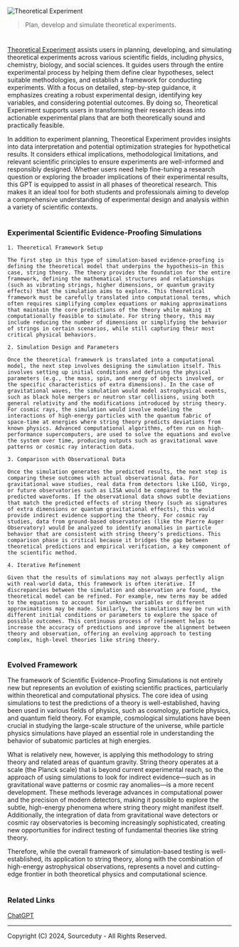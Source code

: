 ![Theoretical Experiment](https://github.com/user-attachments/assets/f97f1de1-8f54-4ab5-a9fa-8f476075c036)

> Plan, develop and simulate theoretical experiments.

#

[Theoretical Experiment](https://chatgpt.com/g/g-ruVQu0J6L-theoretical-experiment) assists users in planning, developing, and simulating theoretical experiments across various scientific fields, including physics, chemistry, biology, and social sciences. It guides users through the entire experimental process by helping them define clear hypotheses, select suitable methodologies, and establish a framework for conducting experiments. With a focus on detailed, step-by-step guidance, it emphasizes creating a robust experimental design, identifying key variables, and considering potential outcomes. By doing so, Theoretical Experiment supports users in transforming their research ideas into actionable experimental plans that are both theoretically sound and practically feasible.

In addition to experiment planning, Theoretical Experiment provides insights into data interpretation and potential optimization strategies for hypothetical results. It considers ethical implications, methodological limitations, and relevant scientific principles to ensure experiments are well-informed and responsibly designed. Whether users need help fine-tuning a research question or exploring the broader implications of their experimental results, this GPT is equipped to assist in all phases of theoretical research. This makes it an ideal tool for both students and professionals aiming to develop a comprehensive understanding of experimental design and analysis within a variety of scientific contexts.

#
### Experimental Scientific Evidence-Proofing Simulations

```
1. Theoretical Framework Setup

The first step in this type of simulation-based evidence-proofing is defining the theoretical model that underpins the hypothesis—in this case, string theory. The theory provides the foundation for the entire framework, defining the mathematical structures and relationships (such as vibrating strings, higher dimensions, or quantum gravity effects) that the simulation aims to explore. This theoretical framework must be carefully translated into computational terms, which often requires simplifying complex equations or making approximations that maintain the core predictions of the theory while making it computationally feasible to simulate. For string theory, this may include reducing the number of dimensions or simplifying the behavior of strings in certain scenarios, while still capturing their most critical physical behaviors.

2. Simulation Design and Parameters

Once the theoretical framework is translated into a computational model, the next step involves designing the simulation itself. This involves setting up initial conditions and defining the physical parameters (e.g., the mass, spin, and energy of objects involved, or the specific characteristics of extra dimensions). In the case of gravitational waves, the simulation would model astrophysical events, such as black hole mergers or neutron star collisions, using both general relativity and the modifications introduced by string theory. For cosmic rays, the simulation would involve modeling the interactions of high-energy particles with the quantum fabric of space-time at energies where string theory predicts deviations from known physics. Advanced computational algorithms, often run on high-performance supercomputers, are used to solve the equations and evolve the system over time, producing outputs such as gravitational wave patterns or cosmic ray interaction data.

3. Comparison with Observational Data

Once the simulation generates the predicted results, the next step is comparing these outcomes with actual observational data. For gravitational wave studies, real data from detectors like LIGO, Virgo, or future observatories such as LISA would be compared to the predicted waveforms. If the observational data shows subtle deviations that match the predicted effects of string theory (such as signatures of extra dimensions or quantum gravitational effects), this would provide indirect evidence supporting the theory. For cosmic ray studies, data from ground-based observatories (like the Pierre Auger Observatory) would be analyzed to identify anomalies in particle behavior that are consistent with string theory’s predictions. This comparison phase is critical because it bridges the gap between theoretical predictions and empirical verification, a key component of the scientific method.

4. Iterative Refinement

Given that the results of simulations may not always perfectly align with real-world data, this framework is often iterative. If discrepancies between the simulation and observation are found, the theoretical model can be refined. For example, new terms may be added to the equations to account for unknown variables or different approximations may be made. Similarly, the simulations may be run with different initial conditions or parameters to explore the space of possible outcomes. This continuous process of refinement helps to increase the accuracy of predictions and improve the alignment between theory and observation, offering an evolving approach to testing complex, high-level theories like string theory.
```

#
### Evolved Framework

The framework of Scientific Evidence-Proofing Simulations is not entirely new but represents an evolution of existing scientific practices, particularly within theoretical and computational physics. The core idea of using simulations to test the predictions of a theory is well-established, having been used in various fields of physics, such as cosmology, particle physics, and quantum field theory. For example, cosmological simulations have been crucial in studying the large-scale structure of the universe, while particle physics simulations have played an essential role in understanding the behavior of subatomic particles at high energies.

What is relatively new, however, is applying this methodology to string theory and related areas of quantum gravity. String theory operates at a scale (the Planck scale) that is beyond current experimental reach, so the approach of using simulations to look for indirect evidence—such as in gravitational wave patterns or cosmic ray anomalies—is a more recent development. These methods leverage advances in computational power and the precision of modern detectors, making it possible to explore the subtle, high-energy phenomena where string theory might manifest itself. Additionally, the integration of data from gravitational wave detectors or cosmic ray observatories is becoming increasingly sophisticated, creating new opportunities for indirect testing of fundamental theories like string theory.

Therefore, while the overall framework of simulation-based testing is well-established, its application to string theory, along with the combination of high-energy astrophysical observations, represents a novel and cutting-edge frontier in both theoretical physics and computational science.

#
### Related Links

[ChatGPT](https://github.com/sourceduty/ChatGPT)

***
Copyright (C) 2024, Sourceduty - All Rights Reserved.
